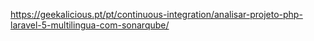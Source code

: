 https://geekalicious.pt/pt/continuous-integration/analisar-projeto-php-laravel-5-multilingua-com-sonarqube/